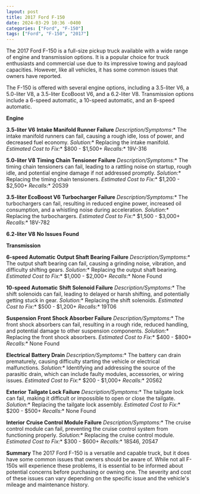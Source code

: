 ```yaml
---
layout: post
title: 2017 Ford F-150
date: 2024-03-29 10:36 -0400
categories: ["Ford", "F-150"]
tags: ["Ford", "F-150", "2017"]
---
```

The 2017 Ford F-150 is a full-size pickup truck available with a wide range of engine and transmission options. It is a popular choice for truck enthusiasts and commercial use due to its impressive towing and payload capacities. However, like all vehicles, it has some common issues that owners have reported.

The F-150 is offered with several engine options, including a 3.5-liter V6, a 5.0-liter V8, a 3.5-liter EcoBoost V6, and a 6.2-liter V8. Transmission options include a 6-speed automatic, a 10-speed automatic, and an 8-speed automatic.

**Engine**

**3.5-liter V6**
**Intake Manifold Runner Failure**
*Description/Symptoms:** The intake manifold runners can fail, causing a rough idle, loss of power, and decreased fuel economy.
*Solution:** Replacing the intake manifold.
*Estimated Cost to Fix:** $800 - $1,500+
*Recalls:** 19V-316

**5.0-liter V8**
**Timing Chain Tensioner Failure**
*Description/Symptoms:** The timing chain tensioners can fail, leading to a rattling noise on startup, rough idle, and potential engine damage if not addressed promptly.
*Solution:** Replacing the timing chain tensioners.
*Estimated Cost to Fix:** $1,200 - $2,500+
*Recalls:** 20S39

**3.5-liter EcoBoost V6**
**Turbocharger Failure**
*Description/Symptoms:** The turbochargers can fail, resulting in reduced engine power, increased oil consumption, and a whistling noise during acceleration.
*Solution:** Replacing the turbochargers.
*Estimated Cost to Fix:** $1,500 - $3,000+
*Recalls:** 18V-782

**6.2-liter V8**
**No Issues Found**

**Transmission**

**6-speed Automatic**
**Output Shaft Bearing Failure**
*Description/Symptoms:** The output shaft bearing can fail, causing a grinding noise, vibration, and difficulty shifting gears.
*Solution:** Replacing the output shaft bearing.
*Estimated Cost to Fix:** $1,000 - $2,000+
*Recalls:** None Found

**10-speed Automatic**
**Shift Solenoid Failure**
*Description/Symptoms:** The shift solenoids can fail, leading to delayed or harsh shifting, and potentially getting stuck in gear.
*Solution:** Replacing the shift solenoids.
*Estimated Cost to Fix:** $500 - $1,200+
*Recalls:** 19T06

**Suspension**
**Front Shock Absorber Failure**
*Description/Symptoms:** The front shock absorbers can fail, resulting in a rough ride, reduced handling, and potential damage to other suspension components.
*Solution:** Replacing the front shock absorbers.
*Estimated Cost to Fix:** $400 - $800+
*Recalls:** None Found

**Electrical**
**Battery Drain**
*Description/Symptoms:** The battery can drain prematurely, causing difficulty starting the vehicle or electrical malfunctions.
*Solution:** Identifying and addressing the source of the parasitic drain, which can include faulty modules, accessories, or wiring issues.
*Estimated Cost to Fix:** $200 - $1,000+
*Recalls:** 20S62

**Exterior**
**Tailgate Lock Failure**
*Description/Symptoms:** The tailgate lock can fail, making it difficult or impossible to open or close the tailgate.
*Solution:** Replacing the tailgate lock assembly.
*Estimated Cost to Fix:** $200 - $500+
*Recalls:** None Found

**Interior**
**Cruise Control Module Failure**
*Description/Symptoms:** The cruise control module can fail, preventing the cruise control system from functioning properly.
*Solution:** Replacing the cruise control module.
*Estimated Cost to Fix:** $300 - $600+
*Recalls:** 18S46, 20S47

**Summary**
The 2017 Ford F-150 is a versatile and capable truck, but it does have some common issues that owners should be aware of. While not all F-150s will experience these problems, it is essential to be informed about potential concerns before purchasing or owning one. The severity and cost of these issues can vary depending on the specific issue and the vehicle's mileage and maintenance history.
